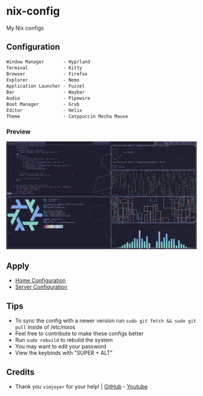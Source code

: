 # nix-config
My Nix configs

## Configuration
```
Window Manager       - Hyprland
Terminal             - Kitty
Browser              - Firefox
Explorer             - Nemo
Application Launcher - Fuzzel
Bar                  - Waybar
Audio                - Pipewire
Boot Manager         - Grub
Editor               - Helix
Theme                - Catppuccin Mocha Mauve
```

### Preview
![Desktop](./res/desktop.png)

## Apply
- [Home Configuration](./docs/Install_Home.md)
- [Server Configuration](./docs/Install_Server.md)

## Tips
- To sync the config with a newer version run ```sudo git fetch && sudo git pull``` inside of /etc/nixos
- Feel free to contribute to make these configs better
- Run ```sudo rebuild``` to rebuild the system
- You may want to edit your password
- View the keybinds with "SUPER + ALT"

## Credits
- Thank you ```vimjoyer``` for your help! | [GitHub](https://github.com/vimjoyer) - [Youtube](https://youtube.com/@vimjoyer)

